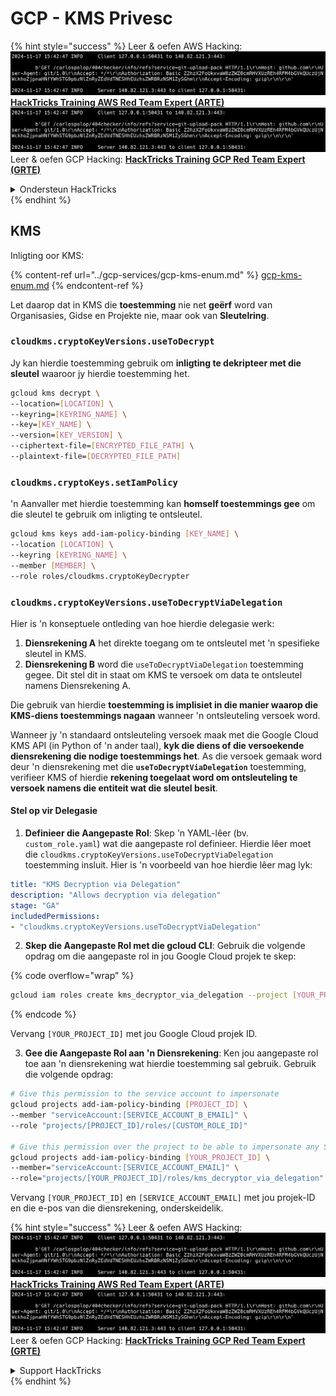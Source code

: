 # GCP - KMS Privesc

{% hint style="success" %}
Leer & oefen AWS Hacking:<img src="../../../.gitbook/assets/image (1).png" alt="" data-size="line">[**HackTricks Training AWS Red Team Expert (ARTE)**](https://training.hacktricks.xyz/courses/arte)<img src="../../../.gitbook/assets/image (1).png" alt="" data-size="line">\
Leer & oefen GCP Hacking: <img src="../../../.gitbook/assets/image (2).png" alt="" data-size="line">[**HackTricks Training GCP Red Team Expert (GRTE)**<img src="../../../.gitbook/assets/image (2).png" alt="" data-size="line">](https://training.hacktricks.xyz/courses/grte)

<details>

<summary>Ondersteun HackTricks</summary>

* Kyk na die [**subskripsie planne**](https://github.com/sponsors/carlospolop)!
* **Sluit aan by die** 💬 [**Discord groep**](https://discord.gg/hRep4RUj7f) of die [**telegram groep**](https://t.me/peass) of **volg** ons op **Twitter** 🐦 [**@hacktricks\_live**](https://twitter.com/hacktricks\_live)**.**
* **Deel hacking truuks deur PRs in te dien na die** [**HackTricks**](https://github.com/carlospolop/hacktricks) en [**HackTricks Cloud**](https://github.com/carlospolop/hacktricks-cloud) github repos.

</details>
{% endhint %}

## KMS

Inligting oor KMS:

{% content-ref url="../gcp-services/gcp-kms-enum.md" %}
[gcp-kms-enum.md](../gcp-services/gcp-kms-enum.md)
{% endcontent-ref %}

Let daarop dat in KMS die **toestemming** nie net **geërf** word van Organisasies, Gidse en Projekte nie, maar ook van **Sleutelring**.

### `cloudkms.cryptoKeyVersions.useToDecrypt`

Jy kan hierdie toestemming gebruik om **inligting te dekripteer met die sleutel** waaroor jy hierdie toestemming het.
```bash
gcloud kms decrypt \
--location=[LOCATION] \
--keyring=[KEYRING_NAME] \
--key=[KEY_NAME] \
--version=[KEY_VERSION] \
--ciphertext-file=[ENCRYPTED_FILE_PATH] \
--plaintext-file=[DECRYPTED_FILE_PATH]
```
### `cloudkms.cryptoKeys.setIamPolicy`

'n Aanvaller met hierdie toestemming kan **homself toestemmings gee** om die sleutel te gebruik om inligting te ontsleutel.
```bash
gcloud kms keys add-iam-policy-binding [KEY_NAME] \
--location [LOCATION] \
--keyring [KEYRING_NAME] \
--member [MEMBER] \
--role roles/cloudkms.cryptoKeyDecrypter
```
### `cloudkms.cryptoKeyVersions.useToDecryptViaDelegation`

Hier is 'n konseptuele ontleding van hoe hierdie delegasie werk:

1. **Diensrekening A** het direkte toegang om te ontsleutel met 'n spesifieke sleutel in KMS.
2. **Diensrekening B** word die `useToDecryptViaDelegation` toestemming gegee. Dit stel dit in staat om KMS te versoek om data te ontsleutel namens Diensrekening A.

Die gebruik van hierdie **toestemming is implisiet in die manier waarop die KMS-diens toestemmings nagaan** wanneer 'n ontsleuteling versoek word.

Wanneer jy 'n standaard ontsleuteling versoek maak met die Google Cloud KMS API (in Python of 'n ander taal), **kyk die diens of die versoekende diensrekening die nodige toestemmings het**. As die versoek gemaak word deur 'n diensrekening met die **`useToDecryptViaDelegation`** toestemming, verifieer KMS of hierdie **rekening toegelaat word om ontsleuteling te versoek namens die entiteit wat die sleutel besit**.

#### Stel op vir Delegasie

1. **Definieer die Aangepaste Rol**: Skep 'n YAML-lêer (bv. `custom_role.yaml`) wat die aangepaste rol definieer. Hierdie lêer moet die `cloudkms.cryptoKeyVersions.useToDecryptViaDelegation` toestemming insluit. Hier is 'n voorbeeld van hoe hierdie lêer mag lyk:
```yaml
title: "KMS Decryption via Delegation"
description: "Allows decryption via delegation"
stage: "GA"
includedPermissions:
- "cloudkms.cryptoKeyVersions.useToDecryptViaDelegation"
```
2. **Skep die Aangepaste Rol met die gcloud CLI**: Gebruik die volgende opdrag om die aangepaste rol in jou Google Cloud projek te skep:

{% code overflow="wrap" %}
```bash
gcloud iam roles create kms_decryptor_via_delegation --project [YOUR_PROJECT_ID] --file custom_role.yaml
```
{% endcode %}

Vervang `[YOUR_PROJECT_ID]` met jou Google Cloud projek ID.

3. **Gee die Aangepaste Rol aan 'n Diensrekening**: Ken jou aangepaste rol toe aan 'n diensrekening wat hierdie toestemming sal gebruik. Gebruik die volgende opdrag:
```bash
# Give this permission to the service account to impersonate
gcloud projects add-iam-policy-binding [PROJECT_ID] \
--member "serviceAccount:[SERVICE_ACCOUNT_B_EMAIL]" \
--role "projects/[PROJECT_ID]/roles/[CUSTOM_ROLE_ID]"

# Give this permission over the project to be able to impersonate any SA
gcloud projects add-iam-policy-binding [YOUR_PROJECT_ID] \
--member="serviceAccount:[SERVICE_ACCOUNT_EMAIL]" \
--role="projects/[YOUR_PROJECT_ID]/roles/kms_decryptor_via_delegation"
```
Vervang `[YOUR_PROJECT_ID]` en `[SERVICE_ACCOUNT_EMAIL]` met jou projek-ID en die e-pos van die diensrekening, onderskeidelik.

{% hint style="success" %}
Leer & oefen AWS Hacking:<img src="../../../.gitbook/assets/image (1).png" alt="" data-size="line">[**HackTricks Training AWS Red Team Expert (ARTE)**](https://training.hacktricks.xyz/courses/arte)<img src="../../../.gitbook/assets/image (1).png" alt="" data-size="line">\
Leer & oefen GCP Hacking: <img src="../../../.gitbook/assets/image (2).png" alt="" data-size="line">[**HackTricks Training GCP Red Team Expert (GRTE)**<img src="../../../.gitbook/assets/image (2).png" alt="" data-size="line">](https://training.hacktricks.xyz/courses/grte)

<details>

<summary>Support HackTricks</summary>

* Kyk na die [**subscription plans**](https://github.com/sponsors/carlospolop)!
* **Sluit aan by die** 💬 [**Discord group**](https://discord.gg/hRep4RUj7f) of die [**telegram group**](https://t.me/peass) of **volg** ons op **Twitter** 🐦 [**@hacktricks\_live**](https://twitter.com/hacktricks\_live)**.**
* **Deel hacking truuks deur PRs in te dien na die** [**HackTricks**](https://github.com/carlospolop/hacktricks) en [**HackTricks Cloud**](https://github.com/carlospolop/hacktricks-cloud) github repos.

</details>
{% endhint %}
